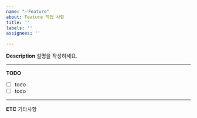 ```yaml
---
name: "✅Feature"
about: Feature 작업 사항
title: ''
labels: ''
assignees: ''

---
```


**Description**
설명을 작성하세요.

---

**TODO**
- [ ] todo
- [ ] todo
<!--[X]로 체크-->

---

**ETC**
기타사항
